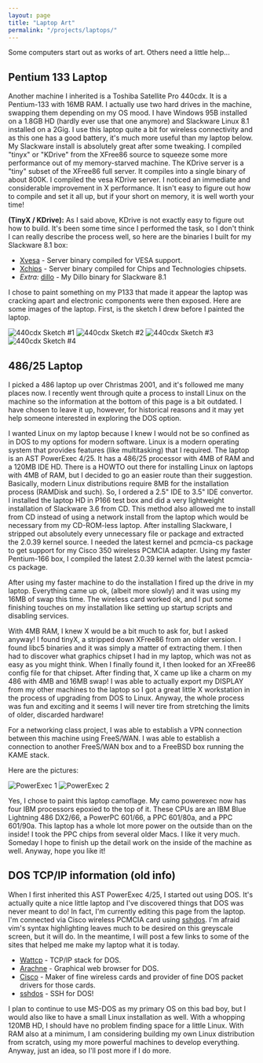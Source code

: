 ```yaml
---
layout: page
title: "Laptop Art"
permalink: "/projects/laptops/"
---
```


Some computers start out as works of art.  Others need a little help...

Pentium 133 Laptop
------------------

Another machine I inherited is a Toshiba Satellite Pro 440cdx.  It is a Pentium-133 with 16MB RAM.  I actually use two hard drives in the machine, swapping them depending on my OS mood.  I have Windows 95B installed on a 1.8GB HD (hardly ever use that one anymore) and Slackware Linux 8.1 installed on a 2Gig.  I use this laptop quite a bit for wireless connectivity and as this one has a good battery, it's much more useful than my laptop below.  My Slackware install is absolutely great after some tweaking.  I compiled "tinyx" or "KDrive" from the XFree86 source to squeeze some more performance out of my memory-starved machine.  The KDrive server is a "tiny" subset of the XFree86 full server.  It compiles into a single binary of about 800K.  I compiled the vesa KDrive server.  I noticed an immediate and considerable improvement in X performance.  It isn't easy to figure out how to compile and set it all up, but if your short on memory, it is well worth your time!

**(TinyX / KDrive):** As I said above, KDrive is not exactly easy to figure out how to build.  It's been some time since I performed the task, so I don't think I can really describe the process well, so here are the binaries I built for my Slackware 8.1 box:

 * [Xvesa](/files/Xvesa) - Server binary compiled for VESA support.
 * [Xchips](/files/Xchips) - Server binary compiled for Chips and Technologies chipsets.
 * *Extra:* [dillo](/files/dillo) - My Dillo binary for Slackware 8.1

I chose to paint something on my P133 that made it appear the laptop was cracking apart and electronic components were then exposed.  Here are some images of the laptop.  First, is the sketch I drew before I painted the laptop.

![440cdx Sketch #1][sketch1]
![440cdx Sketch #2][sketch2]
![440cdx Sketch #3][sketch3]
![440cdx Sketch #4][sketch4]

486/25 Laptop
-------------

I picked a 486 laptop up over Christmas 2001, and it's followed me many places now.  I recently went through quite a process to install Linux on the machine so the information at the bottom of this page is a bit outdated.  I have chosen to leave it up, however, for historical reasons and it may yet help someone interested in exploring the DOS option.

I wanted Linux on my laptop because I knew I would not be so confined as in DOS to my options for modern software.  Linux is a modern operating system that provides features (like multitasking) that I required.  The laptop is an AST PowerExec 4/25.  It has a 486/25 processor with 4MB of RAM and a 120MB IDE HD.  There is a HOWTO out there for installing Linux on laptops with 4MB of RAM, but I decided to go an easier route than their suggestion.  Basically, modern Linux distributions require 8MB for the installation process (RAMDisk and such).  So, I ordered a 2.5" IDE to 3.5" IDE convertor.  I installed the laptop HD in P166 test box and did a very lightweight installation of Slackware 3.6 from CD.  This method also allowed me to install from CD instead of using a network install from the laptop which would be necessary from my CD-ROM-less laptop.  After installing Slackware, I stripped out absolutely every unnecessary file or package and extracted the 2.0.39 kernel source.  I needed the latest kernel and pcmcia-cs package to get support for my Cisco 350 wireless PCMCIA adapter.  Using my faster Pentium-166 box, I compiled the latest 2.0.39 kernel with the latest pcmcia-cs package.

After using my faster machine to do the installation I fired up the drive in my laptop.  Everything came up ok, (albeit more slowly) and it was using my 16MB of swap this time.  The wireless card worked ok, and I put some finishing touches on my installation like setting up startup scripts and disabling services.

With 4MB RAM, I knew X would be a bit much to ask for, but I asked anyway!  I found tinyX, a stripped down XFree86 from an older version.  I found libc5 binaries and it was simply a matter of extracting them.  I then had to discover what graphics chipset I had in my laptop, which was not as easy as you might think.  When I finally found it, I then looked for an XFree86 config file for that chipset.  After finding that, X came up like a charm on my 486 with 4MB and 16MB swap!  I was able to actually export my DISPLAY from my other machines to the laptop so I got a great little X workstation in the process of upgrading from DOS to Linux.  Anyway, the whole process was fun and exciting and it seems I will never tire from stretching the limits of older, discarded hardware!

For a networking class project, I was able to establish a VPN connection between this machine using FreeS/WAN.  I was able to establish a connection to another FreeS/WAN box and to a FreeBSD box running the KAME stack.

Here are the pictures:

![PowerExec 1][ibm1]
![PowerExec 2][ibm2]

Yes, I chose to paint this laptop camoflage.  My camo powerexec now has four IBM processors epoxied to the top of it.  These CPUs are an IBM Blue Lightning 486 DX2/66, a PowerPC 601/66, a PPC 601/80a, and a PPC 601/90a.  This laptop has a whole lot more power on the outside than on the inside!  I took the PPC chips from several older Macs.  I like it very much.  Someday I hope to finish up the detail work on the inside of the machine as well.  Anyway, hope you like it!

DOS TCP/IP information (old info)
---------------------------------

When I first inherited this AST PowerExec 4/25, I started out using DOS.  It's actually quite a nice little laptop and I've discovered things that DOS was never meant to do!  In fact, I'm currently editing this page from the laptop.  I'm connected via Cisco wireless PCMCIA card using <a href="http://sshdos.sourceforge.net">sshdos</a>.  I'm afraid vim's syntax highlighting leaves much to be desired on this greyscale screen, but it will do.  In the meantime, I will post a few links to some of the sites that helped me make my laptop what it is today.

 * [Wattcp](http://www.wattcp.com) - TCP/IP stack for DOS.
 * [Arachne](http://www.arachne.cz) - Graphical web browser for DOS.
 * [Cisco](http://www.cisco.com) - Maker of fine wireless cards and provider of fine DOS packet drivers for those cards.
 * [sshdos](http://sshdos.sourceforge.net) - SSH for DOS!

I plan to continue to use MS-DOS as my primary OS on this bad boy, but I would also like to have a small Linux installation as well.  With a whopping 120MB HD, I should have no problem finding space for a little Linux.  With RAM also at a minimum, I am considering building my own Linux distribution from scratch, using my more powerful machines to develop everything.  Anyway, just an idea, so I'll post more if I do more.

[sketch1]: /images/440cdx_sketch.jpg
[sketch2]: /images/440cdx_2.jpg
[sketch3]: /images/440cdx_1.jpg
[sketch4]: /images/440cdx_3.jpg
[ibm1]: /images/powerexec_ibm_1.jpg
[ibm2]: /images/powerexec_ibm_2.jpg
